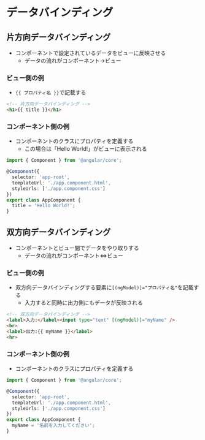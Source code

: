 # データバインディング

## 片方向データバインディング

- コンポーネントで設定されているデータをビューに反映させる
    - データの流れがコンポーネント→ビュー

### ビュー側の例

- `{{ プロパティ名 }}`で記載する

```html
<!-- 片方向データバインディング -->
<h1>{{ title }}</h1>
```

### コンポーネント側の例

- コンポーネントのクラスにプロパティを定義する
    - この場合は「Hello World!」がビューに表示される

```ts
import { Component } from '@angular/core';

@Component({
  selector: 'app-root',
  templateUrl: './app.component.html',
  styleUrls: ['./app.component.css']
})
export class AppComponent {
  title = 'Hello World!';
}
```

## 双方向データバインディング

- コンポーネントとビュー間でデータをやり取りする
    - データの流れがコンポーネント⇔ビュー

### ビュー側の例

- 双方向データバインディングする要素に`[(ngModel)]="プロパティ名"`を記載する
    - 入力すると同時に出力側にもデータが反映される

```html
<!-- 双方向データバインディング -->
<label>入力:</label><input type="text" [(ngModel)]="myName" />
<br>
<label>出力:{{ myName }}</label>
<hr>
```

### コンポーネント側の例

- コンポーネントのクラスにプロパティを定義する

```ts
import { Component } from '@angular/core';

@Component({
  selector: 'app-root',
  templateUrl: './app.component.html',
  styleUrls: ['./app.component.css']
})
export class AppComponent {
  myName = '名前を入力してください';
}

```